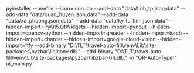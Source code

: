 pyinstaller --onefile --icon=icon.ico --add-data "data/tinh_tp.json;data" --add-data "data/quan_huyen.json;data" --add-data "data/xa_phuong.json;data" --add-data "data/ky_tu_tinh.json;data" --hidden-import=PyQt5.QtWidgets --hidden-import=pynput --hidden-import=opencv-python --hidden-import=qreader --hidden-import=torch --hidden-import=chardet --hidden-import=google-cloud-vision --hidden-import=ftfy --add-binary "D:\TLT\travel-auto-fill\venv\Lib\site-packages\pyzbar\libiconv.dll;." --add-binary "D:\TLT\travel-auto-fill\venv\Lib\site-packages\pyzbar\libzbar-64.dll;." -n "QR-Auto-Typer" ui_main.py